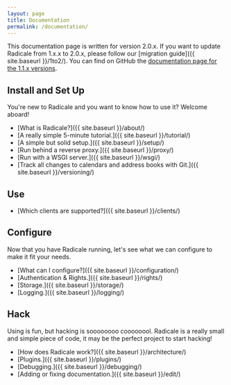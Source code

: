 ```yaml
---
layout: page
title: Documentation
permalink: /documentation/
---
```


This documentation page is written for version 2.0.x. If you want to update
Radicale from 1.x.x to 2.0.x, please follow
our [migration guide]({{ site.baseurl }}/1to2/). You can find on GitHub the
[documentation page for the 1.1.x versions](https://github.com/Kozea/Radicale/blob/website/pages/user_documentation.rst).

## Install and Set Up

You're new to Radicale and you want to know how to use it? Welcome aboard!

- [What is Radicale?]({{ site.baseurl }}/about/)
- [A really simple 5-minute tutorial.]({{ site.baseurl }}/tutorial/)
- [A simple but solid setup.]({{ site.baseurl }}/setup/)
- [Run behind a reverse proxy.]({{ site.baseurl }}/proxy/)
- [Run with a WSGI server.]({{ site.baseurl }}/wsgi/)
- [Track all changes to calendars and address books with Git.]({{ site.baseurl }}/versioning/)

## Use

- [Which clients are supported?]({{ site.baseurl }}/clients/)

## Configure

Now that you have Radicale running, let's see what we can configure to make it
fit your needs.

- [What can I configure?]({{ site.baseurl }}/configuration/)
- [Authentication & Rights.]({{ site.baseurl }}/rights/)
- [Storage.]({{ site.baseurl }}/storage/)
- [Logging.]({{ site.baseurl }}/logging/)

## Hack

Using is fun, but hacking is soooooooo coooooool. Radicale is a really small
and simple piece of code, it may be the perfect project to start hacking!

- [How does Radicale work?]({{ site.baseurl }}/architecture/)
- [Plugins.]({{ site.baseurl }}/plugins/)
- [Debugging.]({{ site.baseurl }}/debugging/)
- [Adding or fixing documentation.]({{ site.baseurl }}/edit/)
